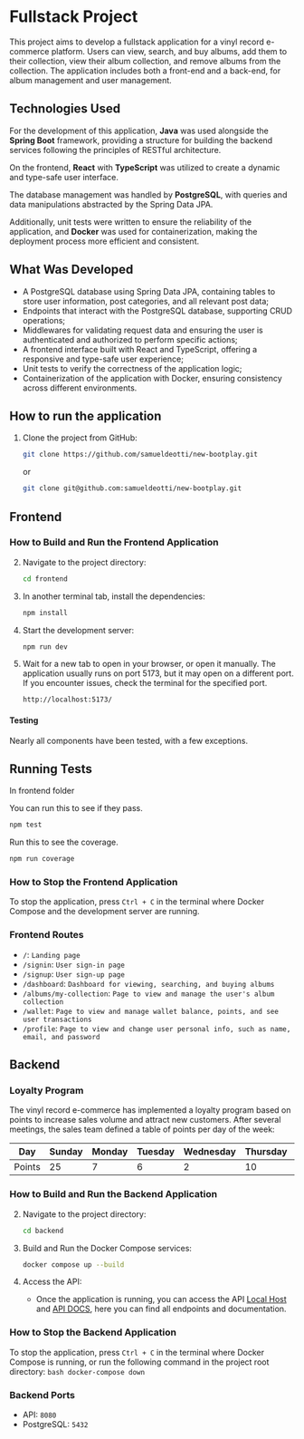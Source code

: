# Fullstack Project

This project aims to develop a fullstack application for a vinyl record e-commerce platform. Users can view, search, and buy albums, add them to their collection, view their album collection, and remove albums from the collection. The application includes both a front-end and a back-end, for album management and user management.

## Technologies Used

For the development of this application, **Java** was used alongside the **Spring Boot** framework, providing a structure for building the backend services following the principles of RESTful architecture. 

On the frontend, **React** with **TypeScript** was utilized to create a dynamic and type-safe user interface.

The database management was handled by **PostgreSQL**, with queries and data manipulations abstracted by the Spring Data JPA.

Additionally, unit tests were written to ensure the reliability of the application, and **Docker** was used for containerization, making the deployment process more efficient and consistent.

## What Was Developed

- A PostgreSQL database using Spring Data JPA, containing tables to store user information, post categories, and all relevant post data;
- Endpoints that interact with the PostgreSQL database, supporting CRUD operations;
- Middlewares for validating request data and ensuring the user is authenticated and authorized to perform specific actions;
- A frontend interface built with React and TypeScript, offering a responsive and type-safe user experience;
- Unit tests to verify the correctness of the application logic;
- Containerization of the application with Docker, ensuring consistency across different environments.


## How to run the application
1. Clone the project from GitHub:
    ```bash
    git clone https://github.com/samueldeotti/new-bootplay.git
    ```
   or
    ```bash
    git clone git@github.com:samueldeotti/new-bootplay.git
    ```

## Frontend

### How to Build and Run the Frontend Application

    
2. Navigate to the project directory:
    ```bash
    cd frontend
    ```

3. In another terminal tab, install the dependencies:
    ```bash
    npm install
    ```

4. Start the development server:
    ```bash
    npm run dev
    ```

5. Wait for a new tab to open in your browser, or open it manually. The application usually runs on port 5173, but it may open on a different port. If you encounter issues, check the terminal for the specified port.
    ```bash
    http://localhost:5173/
    ```
#### Testing

Nearly all components have been tested, with a few exceptions.

## Running Tests
In frontend folder

You can run this to see if they pass.
```bash
npm test
``` 

Run this to see the coverage.
```bash
npm run coverage
```
    

### How to Stop the Frontend Application

To stop the application, press `Ctrl + C` in the terminal where Docker Compose and the development server are running.

### Frontend Routes

- `/`: `Landing page`
- `/signin`: `User sign-in page`
- `/signup`: `User sign-up page`
- `/dashboard`: `Dashboard for viewing, searching, and buying albums`
- `/albums/my-collection`: `Page to view and manage the user's album collection`
- `/wallet`: `Page to view and manage wallet balance, points, and see user transactions`
- `/profile`: `Page to view and change user personal info, such as name, email, and password`

## Backend

### Loyalty Program

The vinyl record e-commerce has implemented a loyalty program based on points to increase sales volume and attract new customers. After several meetings, the sales team defined a table of points per day of the week:

| Day    | Sunday | Monday | Tuesday | Wednesday | Thursday | Friday | Saturday |
|--------|--------|--------|---------|-----------|----------|--------|----------|
| Points | 25     | 7      | 6       | 2         | 10       | 15     | 20       |

### How to Build and Run the Backend Application

2. Navigate to the project directory:
    ```bash
    cd backend
    ```

3. Build and Run the Docker Compose services:
    ```bash
    docker compose up --build
    ```
4. Access the API:
   - Once the application is running, you can access the API [Local Host](http://localhost:8080/) and [API DOCS](http://localhost:8080/swagger-ui/index.html#/), here you can find all endpoints and documentation.

### How to Stop the Backend Application

To stop the application, press `Ctrl + C` in the terminal where Docker Compose is running, or run the following command in the project root directory:
    ```bash
    docker-compose down
    ```

### Backend Ports

- API: `8080`
- PostgreSQL: `5432`
